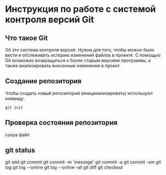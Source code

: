 # **Инструкция по работе с системой контроля версий Git**

## Что такое Git

Git это система контроля версий. Нужна для того, чтобы можно было вести и отслеживать историю изменений файлов в проекте. С помощью Git возможно возвращаться к более старым версиям программы, а также анализировать внесенные изменения в проект. 

## Создание репозитория

Чтобы создать новый репозиторий (иницииализировать) используют команду:

    git init

## Проверка состояния репозитория

сохра файл

## git status
git add <filename>
git commit 
git commit -m 'messege'
git commit -a
git commit -am
git log
git log --online
git log --online -all
git diff
git checkout <hash>
